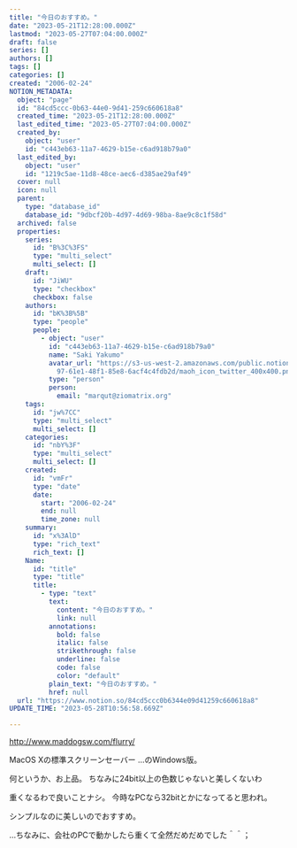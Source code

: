 ```yaml
---
title: "今日のおすすめ。"
date: "2023-05-21T12:28:00.000Z"
lastmod: "2023-05-27T07:04:00.000Z"
draft: false
series: []
authors: []
tags: []
categories: []
created: "2006-02-24"
NOTION_METADATA:
  object: "page"
  id: "84cd5ccc-0b63-44e0-9d41-259c660618a8"
  created_time: "2023-05-21T12:28:00.000Z"
  last_edited_time: "2023-05-27T07:04:00.000Z"
  created_by:
    object: "user"
    id: "c443eb63-11a7-4629-b15e-c6ad918b79a0"
  last_edited_by:
    object: "user"
    id: "1219c5ae-11d8-48ce-aec6-d385ae29af49"
  cover: null
  icon: null
  parent:
    type: "database_id"
    database_id: "9dbcf20b-4d97-4d69-98ba-8ae9c8c1f58d"
  archived: false
  properties:
    series:
      id: "B%3C%3FS"
      type: "multi_select"
      multi_select: []
    draft:
      id: "JiWU"
      type: "checkbox"
      checkbox: false
    authors:
      id: "bK%3B%5B"
      type: "people"
      people:
        - object: "user"
          id: "c443eb63-11a7-4629-b15e-c6ad918b79a0"
          name: "Saki Yakumo"
          avatar_url: "https://s3-us-west-2.amazonaws.com/public.notion-static.com/3ad1c4\
            97-61e1-48f1-85e8-6acf4c4fdb2d/maoh_icon_twitter_400x400.png"
          type: "person"
          person:
            email: "marqut@ziomatrix.org"
    tags:
      id: "jw%7CC"
      type: "multi_select"
      multi_select: []
    categories:
      id: "nbY%3F"
      type: "multi_select"
      multi_select: []
    created:
      id: "vmFr"
      type: "date"
      date:
        start: "2006-02-24"
        end: null
        time_zone: null
    summary:
      id: "x%3AlD"
      type: "rich_text"
      rich_text: []
    Name:
      id: "title"
      type: "title"
      title:
        - type: "text"
          text:
            content: "今日のおすすめ。"
            link: null
          annotations:
            bold: false
            italic: false
            strikethrough: false
            underline: false
            code: false
            color: "default"
          plain_text: "今日のおすすめ。"
          href: null
  url: "https://www.notion.so/84cd5ccc0b6344e09d41259c660618a8"
UPDATE_TIME: "2023-05-28T10:56:58.669Z"

---
```

<link rel="stylesheet" href="https://cdn.jsdelivr.net/npm/katex@0.16.2/dist/katex.min.css" integrity="sha384-bYdxxUwYipFNohQlHt0bjN/LCpueqWz13HufFEV1SUatKs1cm4L6fFgCi1jT643X" crossorigin="anonymous">


http://www.maddogsw.com/flurry/


MacOS Xの標準スクリーンセーバー …のWindows版。


何というか、お上品。 ちなみに24bit以上の色数じゃないと美しくないわ


重くなるわで良いことナシ。 今時なPCなら32bitとかになってると思われ。


シンプルなのに美しいのでおすすめ。


…ちなみに、会社のPCで動かしたら重くて全然だめだめでした＾＾；

